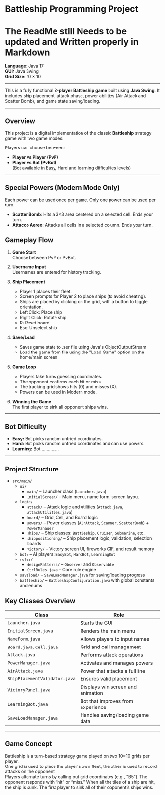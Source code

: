 # Battleship Programming Project
# The ReadMe still Needs to be updated and Written properly in Markdown



**Language:** Java 17  
**GUI:** Java Swing  
**Grid Size:** 10 × 10

---


This is a fully functional **2-player Battleship game** built using **Java Swing**. It includes ship placement, attack phase, power abilities (Air Attack and Scatter Bomb), and game state saving/loading.

---



## Overview

This project is a digital implementation of the classic **Battleship** strategy game with two game modes:

Players can choose between:
- **Player vs Player (PvP)** 
- **Player vs Bot (PvBot)**   
  (Bot available in Easy, Hard and learning difficulties levels)


---

## Special Powers (Modern Mode Only)

Each power can be used once per game. Only one power can be used per turn.

- **Scatter Bomb**: Hits a 3×3 area centered on a selected cell. Ends your turn.
- **Attacco Aereo**: Attacks all cells in a selected column. Ends your turn.


## Gameplay Flow

1. **Game Start**  
   Choose between PvP or PvBot.

2. **Username Input**  
   Usernames are entered for history tracking.

3. **Ship Placement**  
   - Player 1 places their fleet.
   - Screen prompts for Player 2 to place ships (to avoid cheating).
   - Ships are placed by clicking on the grid, with a button to toggle orientation.
   - Left Click: Place ship
   - Right Click: Rotate ship
   - R: Reset board
   - Esc: Unselect ship

4. **Save/Load**
   - Saves game state to .ser file using Java's ObjectOutputStream
   - Load the game from file using the "Load Game" option on the home/main screen

5. **Game Loop**  
   - Players take turns guessing coordinates.
   - The opponent confirms each hit or miss.
   - The tracking grid shows hits (O) and misses (X).
   - Powers can be used in Modern mode.

6. **Winning the Game**  
   The first player to sink all opponent ships wins.

---

## Bot Difficulty

- **Easy:** Bot picks random untried coordinates.
- **Hard:** Bot picks random untried coordinates and can use powers.
- **Learning:** Bot ..............

---

## Project Structure

- `src/main/`
  - `ui/`
    - `main/` – Launcher class (`Launcher.java`)
    - `initialScreen/` – Main menu, name form, screen layout
  - `logic/`
    - `attack/` – Attack logic and utilities (`Attack.java`, `AttackUtilities.java`)
    - `board/` – Grid, Cell, and Board logic
    - `powers/` – Power classes (`AirAttack`, `Scanner`, `ScatterBomb`) + `PowerManager`
    - `ships/` – Ship classes: `Battleship`, `Cruiser`, `Submarine`, etc.
    - `shippositioning/` – Ship placement logic, validation, selection boards
    - `victory/` – Victory screen UI, fireworks GIF, and result memory
  - `bot/` – AI players: `EasyBot`, `HardBot`, `LearningBot`
  - `rules/`
    - `designPatterns/` – `Observer` and `Observable`
    - `CtrlRules.java` – Core rule engine
  - `saveload/` – `SaveLoadManager.java` for saving/loading progress
  - `battleship/` – `BattleshipConfiguration.java` with global constants and enums



## Key Classes Overview

| Class                         | Role                              |
| ----------------------------- | --------------------------------- |
| `Launcher.java`               | Starts the GUI                    |
| `InitialScreen.java`          | Renders the main menu             |
| `NameForm.java`               | Allows players to input names     |
| `Board.java`, `Cell.java`     | Grid and cell management          |
| `Attack.java`                 | Performs attack operations        |
| `PowerManager.java`           | Activates and manages powers      |
| `AirAttack.java`              | Power that attacks a full line    |
| `ShipPlacementValidator.java` | Ensures valid placement           |
| `VictoryPanel.java`           | Displays win screen and animation |
| `LearningBot.java`            | Bot that improves from experience |
| `SaveLoadManager.java`        | Handles saving/loading game data  |



---

## Game Concept

Battleship is a turn-based strategy game played on two 10×10 grids per player.  
One grid is used to place the player's own fleet; the other is used to record attacks on the opponent.  
Players alternate turns by calling out grid coordinates (e.g., "B5"). The opponent responds with “hit” or “miss.” When all the tiles of a ship are hit, the ship is sunk. The first player to sink all of their opponent’s ships wins.
